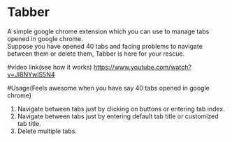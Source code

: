 # Tabber
A simple google chrome extension which you can use to manage tabs opened in google chrome.<br/> Suppose you have opened 40 tabs and facing problems to navigate between them or delete them, Tabber is here for your rescue.

#video link(see how it works)
https://www.youtube.com/watch?v=JI8NYwlS5N4

#Usage(Feels awesome when you have say 40 tabs opened in google chrome)
1) Navigate between tabs just by clicking on buttons or entering tab index.<br/>
2) Navigate between tabs just by entering default tab title or customized tab title.<br/>
3) Delete multiple tabs.

